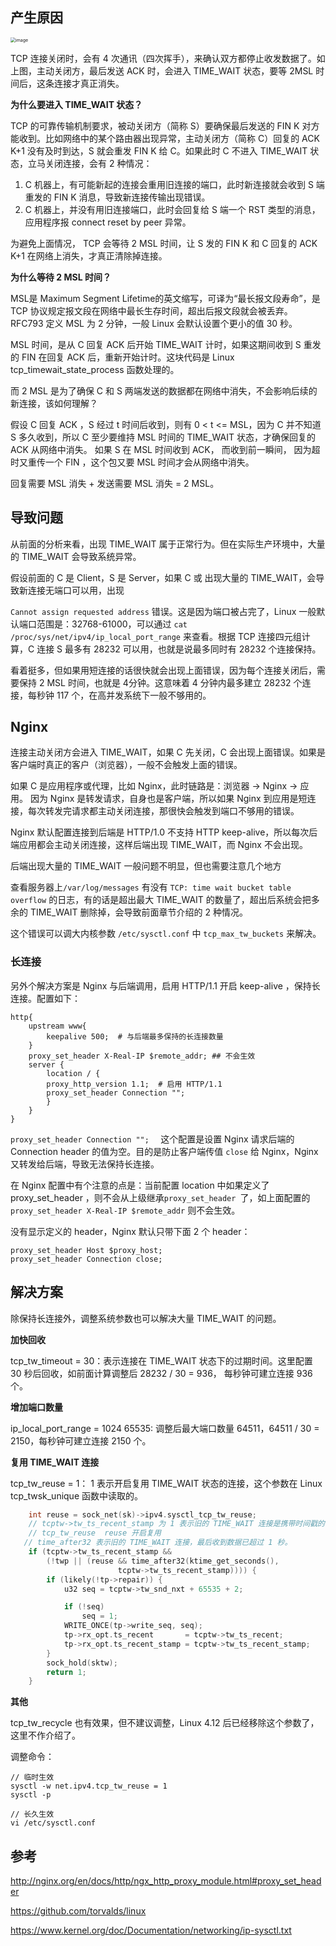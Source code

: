 



## 产生原因

<img src="D:\03-go\go\src\github.com\mushroomsir\blog\img\tcp-close.png" alt="image" style="zoom: 50%;" />

TCP 连接关闭时，会有 4 次通讯（四次挥手），来确认双方都停止收发数据了。如上图，主动关闭方，最后发送 ACK 时，会进入 TIME_WAIT 状态，要等 2MSL 时间后，这条连接才真正消失。

**为什么要进入 TIME_WAIT 状态？**

TCP 的可靠传输机制要求，被动关闭方（简称 S）要确保最后发送的 FIN K 对方能收到。比如网络中的某个路由器出现异常，主动关闭方（简称 C）回复的 ACK K+1 没有及时到达，S 就会重发 FIN K 给 C。如果此时  C 不进入 TIME_WAIT 状态，立马关闭连接，会有 2 种情况：

1. C 机器上，有可能新起的连接会重用旧连接的端口，此时新连接就会收到 S 端重发的 FIN K 消息，导致新连接传输出现错误。
2. C 机器上，并没有用旧连接端口，此时会回复给 S 端一个 RST 类型的消息，应用程序报 connect reset by peer 异常。

为避免上面情况， TCP 会等待 2 MSL 时间，让 S 发的 FIN K 和 C 回复的 ACK K+1 在网络上消失，才真正清除掉连接。

 **为什么等待 2 MSL 时间？**

MSL是 Maximum Segment Lifetime的英文缩写，可译为“最长报文段寿命”，是 TCP 协议规定报文段在网络中最长生存时间，超出后报文段就会被丢弃。RFC793 定义 MSL 为 2 分钟，一般 Linux 会默认设置个更小的值 30 秒。

MSL 时间，是从 C 回复 ACK 后开始 TIME_WAIT 计时，如果这期间收到 S 重发的 FIN 在回复 ACK 后，重新开始计时。这块代码是 Linux tcp_timewait_state_process 函数处理的。

而 2 MSL 是为了确保 C 和 S 两端发送的数据都在网络中消失，不会影响后续的新连接，该如何理解？

假设 C 回复 ACK ，S 经过 t 时间后收到，则有 0 < t <= MSL，因为 C 并不知道 S 多久收到，所以 C 至少要维持 MSL 时间的 TIME_WAIT 状态，才确保回复的 ACK 从网络中消失。 如果 S 在 MSL 时间收到 ACK， 而收到前一瞬间， 因为超时又重传一个 FIN ，这个包又要 MSL 时间才会从网络中消失。

回复需要 MSL 消失 +  发送需要 MSL 消失 = 2 MSL。

## 导致问题

从前面的分析来看，出现 TIME_WAIT 属于正常行为。但在实际生产环境中，大量的 TIME_WAIT 会导致系统异常。

假设前面的 C 是 Client，S 是 Server，如果 C 或 出现大量的 TIME_WAIT，会导致新连接无端口可以用，出现

```Cannot assign requested address``` 错误。这是因为端口被占完了，Linux 一般默认端口范围是：32768-61000，可以通过 ` cat /proc/sys/net/ipv4/ip_local_port_range ` 来查看。根据 TCP 连接四元组计算，C 连接 S 最多有 28232 可以用，也就是说最多同时有 28232 个连接保持。

看着挺多，但如果用短连接的话很快就会出现上面错误，因为每个连接关闭后，需要保持 2 MSL 时间，也就是 4分钟。这意味着 4 分钟内最多建立 28232 个连接，每秒钟 117 个，在高并发系统下一般不够用的。

## Nginx

连接主动关闭方会进入 TIME_WAIT，如果 C 先关闭，C 会出现上面错误。如果是客户端时真正的客户（浏览器），一般不会触发上面的错误。

如果 C 是应用程序或代理，比如 Nginx，此时链路是：浏览器 -> Nginx -> 应用。 因为 Nginx 是转发请求，自身也是客户端，所以如果 Nginx 到应用是短连接，每次转发完请求都主动关闭连接，那很快会触发到端口不够用的错误。

Nginx 默认配置连接到后端是 HTTP/1.0 不支持 HTTP keep-alive，所以每次后端应用都会主动关闭连接，这样后端出现 TIME_WAIT，而 Nginx 不会出现。

后端出现大量的 TIME_WAIT 一般问题不明显，但也需要注意几个地方

查看服务器上`/var/log/messages` 有没有 `TCP: time wait bucket table overflow` 的日志，有的话是超出最大 TIME_WAIT 的数量了，超出后系统会把多余的 TIME_WAIT 删除掉，会导致前面章节介绍的 2 种情况。

这个错误可以调大内核参数 `/etc/sysctl.conf` 中 `tcp_max_tw_buckets` 来解决。

### 长连接

另外个解决方案是 Nginx 与后端调用，启用 HTTP/1.1 开启  keep-alive ，保持长连接。配置如下：

```nginx
http{
    upstream www{
        keepalive 500;  # 与后端最多保持的长连接数量
    }
    proxy_set_header X-Real-IP $remote_addr; ## 不会生效
    server {
        location / {
        proxy_http_version 1.1;  # 启用 HTTP/1.1
        proxy_set_header Connection "";   
        }
    }
}
```

 `proxy_set_header Connection "";  ` 这个配置是设置 Nginx 请求后端的 Connection header 的值为空。目的是防止客户端传值 `close` 给 Nginx，Nginx 又转发给后端，导致无法保持长连接。

在 Nginx 配置中有个注意的点是：当前配置 location 中如果定义了 proxy_set_header ，则不会从上级继承`proxy_set_header `了，如上面配置的 `proxy_set_header X-Real-IP $remote_addr` 则不会生效。

没有显示定义的 header，Nginx 默认只带下面 2 个 header：

```
proxy_set_header Host $proxy_host;
proxy_set_header Connection close; 
```

## 解决方案

除保持长连接外，调整系统参数也可以解决大量 TIME_WAIT 的问题。

**加快回收**

tcp_tw_timeout = 30：表示连接在 TIME_WAIT 状态下的过期时间。这里配置 30 秒后回收，如前面计算调整后 28232 / 30 = 936， 每秒钟可建立连接 936 个。

**增加端口数量**

ip_local_port_range = 1024  65535:  调整后最大端口数量 64511，64511 / 30 = 2150，每秒钟可建立连接 2150 个。

**复用 TIME_WAIT  连接**

tcp_tw_reuse = 1： 1 表示开启复用 TIME_WAIT  状态的连接，这个参数在 Linux tcp_twsk_unique 函数中读取的。

```c
	int reuse = sock_net(sk)->ipv4.sysctl_tcp_tw_reuse;
	// tcptw->tw_ts_recent_stamp 为 1 表示旧的 TIME_WAIT 连接是携带时间戳的，需要开启 tcp_timestamps (已默认开启)。
    // tcp_tw_reuse  reuse 开启复用
   // time_after32 表示旧的 TIME_WAIT 连接，最后收到数据已超过 1 秒。
	if (tcptw->tw_ts_recent_stamp &&
	    (!twp || (reuse && time_after32(ktime_get_seconds(),
					    tcptw->tw_ts_recent_stamp)))) {
		if (likely(!tp->repair)) {
			u32 seq = tcptw->tw_snd_nxt + 65535 + 2;

			if (!seq)
				seq = 1;
			WRITE_ONCE(tp->write_seq, seq);
			tp->rx_opt.ts_recent	   = tcptw->tw_ts_recent;
			tp->rx_opt.ts_recent_stamp = tcptw->tw_ts_recent_stamp;
		}
		sock_hold(sktw);
		return 1;
	}
```

**其他**

tcp_tw_recycle 也有效果，但不建议调整，Linux 4.12 后已经移除这个参数了，这里不作介绍了。

调整命令：

```shell
// 临时生效
sysctl -w net.ipv4.tcp_tw_reuse = 1
sysctl -p

// 长久生效
vi /etc/sysctl.conf
```

## 参考

http://nginx.org/en/docs/http/ngx_http_proxy_module.html#proxy_set_header

https://github.com/torvalds/linux

https://www.kernel.org/doc/Documentation/networking/ip-sysctl.txt